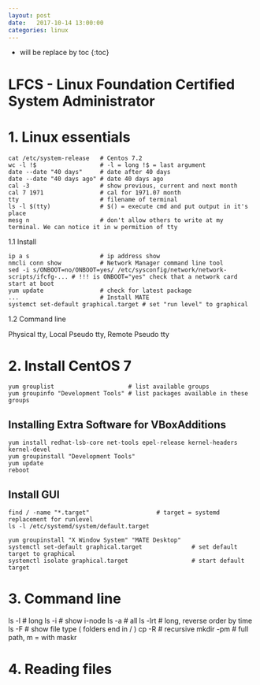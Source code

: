 ```yaml
---
layout: post
date:   2017-10-14 13:00:00
categories: linux
---
```

* will be replace by toc
{:toc}

# LFCS - Linux Foundation Certified System Administrator

# 1. Linux essentials

~~~
cat /etc/system-release   # Centos 7.2
wc -l !$                  # -l = long !$ = last argument
date --date "40 days"     # date after 40 days
date --date "40 days ago" # date 40 days ago
cal -3                    # show previous, current and next month
cal 7 1971                # cal for 1971.07 month
tty                       # filename of terminal
ls -l $(tty)              # $() = execute cmd and put output in it's place
mesg n                    # don't allow others to write at my terminal. We can notice it in w permition of tty
~~~

1.1 Install

~~~
ip a s                    # ip address show
nmcli conn show           # Network Manager command line tool
sed -i s/ONBOOT=no/ONBOOT=yes/ /etc/sysconfig/network/network-scripts/ifcfg-... # !!! is ONBOOT="yes" check that a network card start at boot
yum update                # check for latest package 
...                       # Install MATE
systemct set-default graphical.target # set "run level" to graphical
~~~

1.2 Command line

Physical tty, Local Pseudo tty, Remote Pseudo tty

# 2. Install CentOS 7

~~~
yum grouplist                     # list available groups
yum groupinfo "Development Tools" # list packages available in these groups
~~~

## Installing Extra Software for VBoxAdditions

~~~
yum install redhat-lsb-core net-tools epel-release kernel-headers kernel-devel
yum groupinstall "Development Tools"
yum update
reboot
~~~

## Install GUI


~~~
find / -name "*.target"                   # target = systemd replacement for runlevel
ls -l /etc/systemd/system/default.target
~~~

~~~
yum groupinstall "X Window System" "MATE Desktop"
systemctl set-default graphical.target              # set default target to graphical
systemctl isolate graphical.target                  # start default target
~~~

# 3. Command line

ls -l   # long
ls -i   # show i-node
ls -a   # all
ls -lrt # long, reverse order by time
ls -F   # show file type ( folders end in / )
cp -R   # recursive
mkdir -pm # full path, m = with maskr

# 4. Reading files
